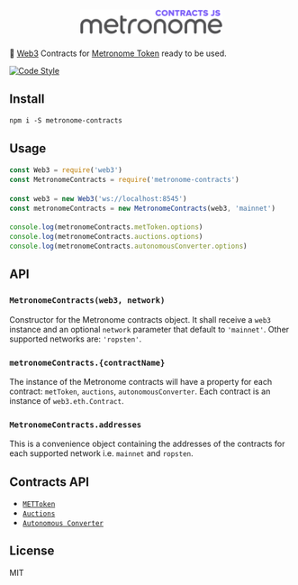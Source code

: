 <h1 align="center">
  <img src="./logo.png" alt="Metronome Contracts JS" width="50%">
</h1>

🔌  [Web3](https://github.com/ethereum/web3.js) Contracts for [Metronome Token](http://metronome.io) ready to be used.

[![Code Style](https://img.shields.io/badge/code%20style-bloq-0063a6.svg)](https://github.com/bloq/eslint-config-bloq)

## Install

```batch
npm i -S metronome-contracts
```

## Usage

```js
const Web3 = require('web3')
const MetronomeContracts = require('metronome-contracts')

const web3 = new Web3('ws://localhost:8545')
const metronomeContracts = new MetronomeContracts(web3, 'mainnet')

console.log(metronomeContracts.metToken.options)
console.log(metronomeContracts.auctions.options)
console.log(metronomeContracts.autonomousConverter.options)
```

## API

### `MetronomeContracts(web3, network)`

Constructor for the Metronome contracts object. It shall receive a `web3` instance and an optional `network` parameter that default to `'mainnet'`. Other supported networks are: `'ropsten'`.

### `metronomeContracts.{contractName}`

The instance of the Metronome contracts will have a property for each contract: `metToken`, `auctions`, `autonomousConverter`. Each contract is an instance of `web3.eth.Contract`.

### `MetronomeContracts.addresses`

This is a convenience object containing the addresses of the contracts for each supported network i.e. `mainnet` and `ropsten`.

## Contracts API

  - [`METToken`](https://github.com/autonomoussoftware/documentation/blob/master/owners_manual/owners_manual.md#token-api)
  - [`Auctions`](https://github.com/autonomoussoftware/documentation/blob/master/owners_manual/owners_manual.md#auction-api)
  - [`Autonomous Converter`](https://github.com/autonomoussoftware/documentation/blob/master/owners_manual/owners_manual.md#autonomous-converter-contract-api)

## License

MIT
